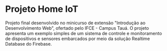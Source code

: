 # Projeto Home IoT

Projeto final desenvolvido no minicurso de extensão "Introdução ao Desenvolvimento Web", ofertado pelo IFCE - Campus Tauá. O projeto apresenta um exemplo simples de um sistema de controle e monitoramento de dispositivos e sensores embarcados por meio da solução Realtime Database do Firebase.
